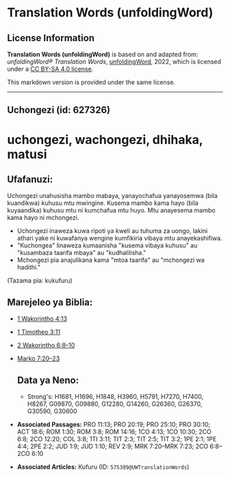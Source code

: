 # Translation Words (unfoldingWord)

## License Information

**Translation Words (unfoldingWord)** is based on and adapted from: _unfoldingWord® Translation Words_, [unfoldingWord](https://unfoldingword.org/utw), 2022, which is licensed under a [CC BY-SA 4.0 license](https://creativecommons.org/licenses/by-sa/4.0/legalcode.en).

This markdown version is provided under the same license.



--------------------------------

## Uchongezi (id: 627326)

uchongezi, wachongezi, dhihaka, matusi
======================================

Ufafanuzi:
----------

Uchongezi unahusisha mambo mabaya, yanayochafua yanayosemwa (bila kuandikwa) kuhusu mtu mwingine. Kusema mambo kama hayo (bila kuyaandika) kuhusu mtu ni kumchafua mtu huyo. Mtu anayesema mambo kama hayo ni mchongezi.

* Uchongezi inaweza kuwa ripoti ya kweli au tuhuma za uongo, lakini athari yake ni kuwafanya wengine kumfikiria vibaya mtu anayekashifiwa.
* "Kuchongea" linaweza kumaanisha "kusema vibaya kuhusu" au "kusambaza taarifa mbaya" au "kudhalilisha."
* Mchongezi pia anajulikana kama "mtoa taarifa" au "mchongezi wa hadithi."

(Tazama pia: kukufuru)

Marejeleo ya Biblia:
--------------------

* [1 Wakorintho 4:13](https://ref.ly/1Cor4:13)
* [1 Timotheo 3:11](https://ref.ly/1Tim3:11)
* [2 Wakorintho 6:8–10](https://ref.ly/2Cor6:8-2Cor6:10)
* [Marko 7:20–23](https://ref.ly/Mark7:20-Mark7:23)

    Data ya Neno:
    -------------

    + Strong's: H1681, H1696, H1848, H3960, H5791, H7270, H7400, H8267, G09870, G09880, G12280, G14260, G26360, G26370, G30590, G30600

* **Associated Passages:** PRO 11:13; PRO 20:19; PRO 25:10; PRO 30:10; ACT 18:6; ROM 1:30; ROM 3:8; ROM 14:16; 1CO 4:13; 1CO 10:30; 2CO 6:8; 2CO 12:20; COL 3:8; 1TI 3:11; TIT 2:3; TIT 2:5; TIT 3:2; 1PE 2:1; 1PE 4:4; 2PE 2:2; JUD 1:9; JUD 1:10; REV 2:9; MRK 7:20–MRK 7:23; 2CO 6:8–2CO 6:10
* **Associated Articles:** Kufuru (ID: `575389@UWTranslationWords`)

